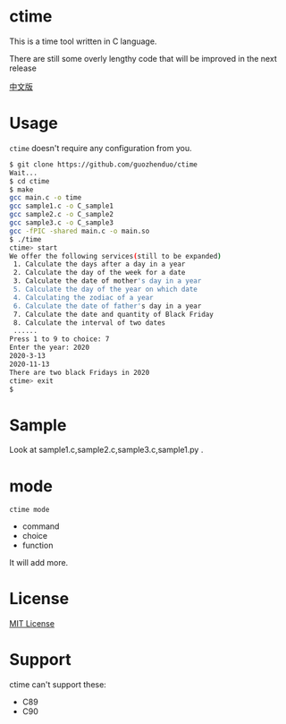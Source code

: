 # ctime
This is a time tool written in C language.

There are still some overly lengthy code that will be improved in the next release

[中文版](https://github.com/guozhenduo/ctime/blob/master/CHINESE.md)

# Usage
`ctime` doesn't require any configuration from you.

```bash
$ git clone https://github.com/guozhenduo/ctime
Wait...
$ cd ctime
$ make
gcc main.c -o time
gcc sample1.c -o C_sample1
gcc sample2.c -o C_sample2
gcc sample3.c -o C_sample3
gcc -fPIC -shared main.c -o main.so
$ ./time
ctime> start
We offer the following services(still to be expanded)
 1. Calculate the days after a day in a year
 2. Calculate the day of the week for a date
 3. Calculate the date of mother's day in a year
 5. Calculate the day of the year on which date
 4. Calculating the zodiac of a year
 6. Calculate the date of father's day in a year
 7. Calculate the date and quantity of Black Friday
 8. Calculate the interval of two dates
 ......
Press 1 to 9 to choice: 7
Enter the year: 2020
2020-3-13
2020-11-13
There are two black Fridays in 2020
ctime> exit
$ 
```

# Sample
Look at sample1.c,sample2.c,sample3.c,sample1.py .

# mode
`ctime mode`
 - command
 - choice
 - function

It will add more.

# License 
[MIT License](https://github.com/guozhenduo/ctime/blob/master/LICENSE)

# Support
ctime can't support these:
* C89
* C90 
